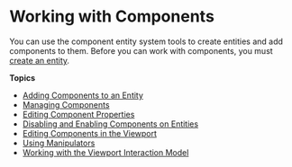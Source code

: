 # Working with Components<a name="component-working"></a>

You can use the component entity system tools to create entities and add components to them\. Before you can work with components, you must [create an entity](creating-entity.md)\.

**Topics**
+ [Adding Components to an Entity](component-working-adding.md)
+ [Managing Components](creating-adding-components.md)
+ [Editing Component Properties](editing-component-properties.md)
+ [Disabling and Enabling Components on Entities](enabling-disabling-components.md)
+ [Editing Components in the Viewport](edit-mode-for-components.md)
+ [Using Manipulators](component-manipulators-using.md)
+ [Working with the Viewport Interaction Model](working-with-viewport-interaction-model.md)